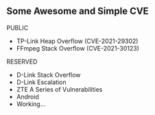 ## Some Awesome and Simple CVE

PUBLIC

- TP-Link Heap Overflow (CVE-2021-29302)
- FFmpeg Stack Overflow (CVE-2021-30123)

RESERVED

- D-Link Stack Overflow
- D-Link Escalation
- ZTE A Series of Vulnerabilities
- Android
- Working...



